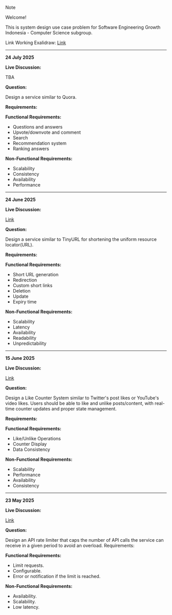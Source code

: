 > [!NOTE]
> Welcome!
>
> This is system design use case problem  for Software Engineering Growth Indonesia - Computer Science subgroup.
>
> Link Working Exalidraw: [Link](https://drive.google.com/drive/folders/1Eqf8z1sTqiKHDKtkdWWT8IAzguSQw6Dk?usp=sharing)

---

**24 July 2025**

**Live Discussion:**

TBA

**Question:**

Design a service similar to Quora.

**Requirements:**

**Functional Requirements:**
- Questions and answers
- Upvote/downvote and comment
- Search
- Recommendation system
- Ranking answers

**Non-Functional Requirements:**
- Scalability
- Consistency
- Availability
- Performance

------

**24 June 2025**

**Live Discussion:**

[Link](https://www.youtube.com/live/VkUsfNzyOW0?si=pgmAl2Zj9vDcpeTl)

**Question:**

Design a service similar to TinyURL for shortening the uniform resource locator(URL).

**Requirements:**

**Functional Requirements:**
- Short URL generation
- Redirection
- Custom short links
- Deletion
- Update
- Expiry time

**Non-Functional Requirements:**
- Scalability
- Latency
- Availability
- Readability
- Unpredictability

------

**15 June 2025**

**Live Discussion:**

[Link](https://www.youtube.com/watch?v=zSZP31aIFPA)

**Question:**

Design a Like Counter System similar to Twitter's post likes or YouTube's video likes. Users should be able to like and unlike posts/content, with real-time counter updates and proper state management.

**Requirements:**

**Functional Requirements:**
- Like/Unlike Operations
- Counter Display
- Data Consistency

**Non-Functional Requirements:**
- Scalability
- Performance
- Availability
- Consistency

------

**23 May 2025**

**Live Discussion:**

[Link](https://www.youtube.com/live/gBrOn1bejuM?si=b05dgTIzKSnNp-i4)

**Question:**

Design an API rate limiter that caps the number of API calls the service can receive in a given period to avoid an overload.
Requirements:

**Functional Requirements:**
- Limit requests.
- Configurable.
- Error or notification if the limit is reached.

**Non-Functional Requirements:**
- Availability.
- Scalability.
- Low latency.
